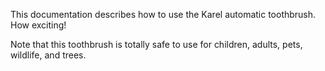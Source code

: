 
This documentation describes how to use the Karel automatic toothbrush. How exciting!

Note that this toothbrush is totally safe to use for children, adults, pets, wildlife, and trees.
